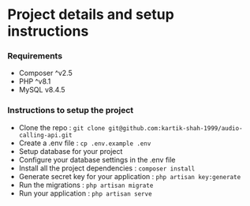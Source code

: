 <h1>Project details and setup instructions</h1>

<h3>Requirements</h3>
<ul>
<li>Composer ^v2.5</li>
<li>PHP ^v8.1</li>
<li>MySQL v8.4.5</li> 
</ul>

<h3>Instructions to setup the project</h3>
<ul>
<li>Clone the repo : <code>git clone git@github.com:kartik-shah-1999/audio-calling-api.git</code></li>
<li>Create a .env file : <code>cp .env.example .env</code></li>
<li>Setup database for your project</li>
<li>Configure your database settings in the .env file</li>
<li>Install all the project dependencies : <code>composer install</code></li>
<li>Generate secret key for your application : <code>php artisan key:generate</code></li>
<li>Run the migrations : <code>php artisan migrate</code></li>
<li>Run your application : <code>php artisan serve</code></li>
</ul>